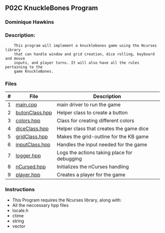 ## P02C KnuckleBones Program
### Dominique Hawkins
### Description: 
		This program will implement a knucklebones game using the Ncurses library
		that can handle window and grid creation, dice rolling, keyboard and mouse
		inputs, and player turns. It will also have all the rules pertaining to the
		game KnuckleBones.
### Files
|   #   | File     | Description                      |
| :---: | -------- | -------------------------------- |
|   1   |[main.cpp](https://github.com/DomHaw21/2143-OOP-HAWKINS/blob/main/Assignments/P02C/main.cpp)| main driver to run the game|
|   2   |[butonClass.hpp](https://github.com/DomHaw21/2143-OOP-HAWKINS/blob/main/Assignments/P02C/buttonClass.hpp)| Helper class to create a button|
|   3   |[colors.hpp](https://github.com/DomHaw21/2143-OOP-HAWKINS/blob/main/Assignments/P02C/colors.hpp)| Class for creating different colors|
|   4   |[diceClass.hpp](https://github.com/DomHaw21/2143-OOP-HAWKINS/blob/main/Assignments/P02C/diceClass.hpp)| Helper class that creates the game dice|
|   5   |[gridClass.hpp](https://github.com/DomHaw21/2143-OOP-HAWKINS/blob/main/Assignments/P02C/gridClass.hpp)| Makes the grid-outline for the KB game|
|   6   |[inputClass.hpp](https://github.com/DomHaw21/2143-OOP-HAWKINS/blob/main/Assignments/P02C/inputClass.hpp)| Handles the input needed for the game|
|   7   |[logger.hpp](https://github.com/DomHaw21/2143-OOP-HAWKINS/blob/main/Assignments/P02C/logger.hpp)| Logs the actions taking place for debugging|
|   8   |[nCursed.hpp](https://github.com/DomHaw21/2143-OOP-HAWKINS/blob/main/Assignments/P02C/nCursed.hpp)| Initializes the nCurses handling|
|   9   |[player.hpp](https://github.com/DomHaw21/2143-OOP-HAWKINS/blob/main/Assignments/P02C/player.hpp)| Creates a player for the game|
### Instructions
- This Program requires the Ncurses library, along with:
- All the neccessary hpp files
- locale.h
- ctime
- string
- vector
